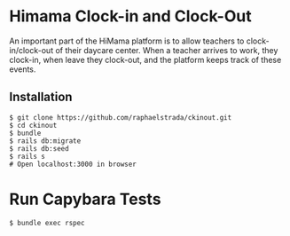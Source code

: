 # Himama Clock-in and Clock-Out 

An important part of the HiMama platform is to allow teachers to clock-in/clock-out of their
daycare center. When a teacher arrives to work, they clock-in, when leave they clock-out, and
the platform keeps track of these events.


## Installation
```
$ git clone https://github.com/raphaelstrada/ckinout.git
$ cd ckinout
$ bundle
$ rails db:migrate
$ rails db:seed
$ rails s
# Open localhost:3000 in browser
```


# Run Capybara Tests
```
$ bundle exec rspec
```

